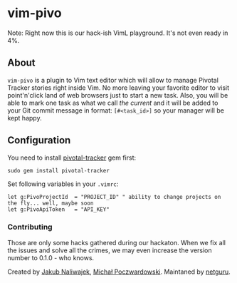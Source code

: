 # vim-pivo

Note: Right now this is our hack-ish VimL playground. It's not even ready in 4%.

## About

`vim-pivo` is a plugin to Vim text editor which will allow to manage Pivotal Tracker stories right inside Vim. No more leaving your favorite editor to visit point'n'click land of web browsers just to start a new task. Also, you will be able to mark one task as what we call _the current_ and it will be added to your Git commit message in format: `[#<task_id>]` so your manager will be kept happy.

## Configuration

You need to install [pivotal-tracker](https://github.com/jsmestad/pivotal-tracker) gem first:

```
sudo gem install pivotal-tracker
```

Set following variables in your `.vimrc`:

```
let g:PivoProjectId  = "PROJECT_ID" " ability to change projects on the fly... well, maybe soon
let g:PivoApiToken   = "API_KEY"
```

### Contributing

Those are only some hacks gathered during our hackaton. When we fix all the issues and solve all the crimes, we may even increase the version number to 0.1.0 - who knows.

Created by [Jakub Naliwajek](https://github.com/naliwajek), [Michał Poczwardowski](https://github.com/dmp0x7c5). Maintaned by [netguru](https://netguru.co).

